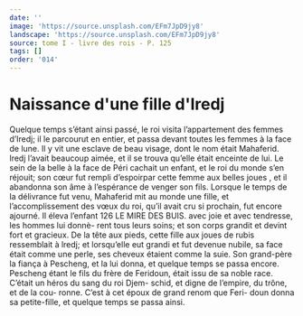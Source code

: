 ```yaml
---
date: ''
image: 'https://source.unsplash.com/EFm7JpD9jy8'
landscape: 'https://source.unsplash.com/EFm7JpD9jy8'
source: tome I - livre des rois - P. 125
tags: []
order: '014'
---
```


# Naissance d'une fille d'Iredj

Quelque temps s’étant ainsi passé, le roi visita l’appartement des femmes d’Iredj; il le parcourut en
entier, et passa devant toutes les femmes à la face de lune. Il y vit une esclave de beau visage, dont le nom était Mahaferid. lredj l’avait beaucoup aimée, et il
se trouva qu’elle était enceinte de lui. Le sein de la
belle à la face de Péri cachait un enfant, et le roi du monde s’en réjouit; son cœur fut rempli d’espoirpar
cette femme aux belles joues , et il abandonna son âme
à l’espérance de venger son fils. Lorsque le temps de
la délivrance fut venu, Mahaferid mit au monde une fille, et l’accomplissement des vœux du roi, qu’il avait
cru si prochain, fut encore ajourné. Il éleva l’enfant
126 LE MIRE DES BUIS.
avec joie et avec tendresse, les hommes lui donnè- rent tous leurs soins; et son corps grandit et devint fort et gracieux. De la tête aux pieds, cette fille aux
joues de rubis ressemblait à lredj; et lorsqu’elle eut grandi et fut devenue nubile, sa face était comme une perle, ses cheveux étaient comme la suie.
Son grand-père la fiança à Pescheng, et la lui donna, et quelque temps se passa encore. Pescheng étant le fils du frère de Feridoun, était issu de sa
noble race. C’était un héros du sang du roi Djem-
schid, et digne de l’empire, du trône, et de la cou- ronne. C’est à cet époux de grand renom que Feri-
doun donna sa petite-fille, et quelque temps se passa ainsi.
